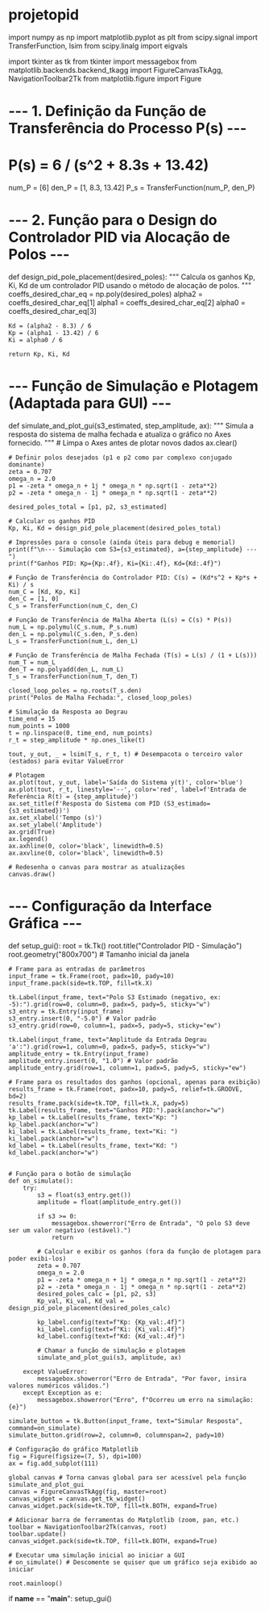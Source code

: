 # projetopid

import numpy as np
import matplotlib.pyplot as plt
from scipy.signal import TransferFunction, lsim
from scipy.linalg import eigvals

import tkinter as tk
from tkinter import messagebox
from matplotlib.backends.backend_tkagg import FigureCanvasTkAgg, NavigationToolbar2Tk
from matplotlib.figure import Figure

# --- 1. Definição da Função de Transferência do Processo P(s) ---
# P(s) = 6 / (s^2 + 8.3s + 13.42)
num_P = [6]
den_P = [1, 8.3, 13.42]
P_s = TransferFunction(num_P, den_P)

# --- 2. Função para o Design do Controlador PID via Alocação de Polos ---
def design_pid_pole_placement(desired_poles):
    """
    Calcula os ganhos Kp, Ki, Kd de um controlador PID
    usando o método de alocação de polos.
    """
    coeffs_desired_char_eq = np.poly(desired_poles)
    alpha2 = coeffs_desired_char_eq[1]
    alpha1 = coeffs_desired_char_eq[2]
    alpha0 = coeffs_desired_char_eq[3]

    Kd = (alpha2 - 8.3) / 6
    Kp = (alpha1 - 13.42) / 6
    Ki = alpha0 / 6

    return Kp, Ki, Kd

# --- Função de Simulação e Plotagem (Adaptada para GUI) ---
def simulate_and_plot_gui(s3_estimated, step_amplitude, ax):
    """
    Simula a resposta do sistema de malha fechada e atualiza o gráfico no Axes fornecido.
    """
    # Limpa o Axes antes de plotar novos dados
    ax.clear()

    # Definir polos desejados (p1 e p2 como par complexo conjugado dominante)
    zeta = 0.707
    omega_n = 2.0
    p1 = -zeta * omega_n + 1j * omega_n * np.sqrt(1 - zeta**2)
    p2 = -zeta * omega_n - 1j * omega_n * np.sqrt(1 - zeta**2)

    desired_poles_total = [p1, p2, s3_estimated]

    # Calcular os ganhos PID
    Kp, Ki, Kd = design_pid_pole_placement(desired_poles_total)

    # Impressões para o console (ainda úteis para debug e memorial)
    print(f"\n--- Simulação com S3={s3_estimated}, a={step_amplitude} ---")
    print(f"Ganhos PID: Kp={Kp:.4f}, Ki={Ki:.4f}, Kd={Kd:.4f}")

    # Função de Transferência do Controlador PID: C(s) = (Kd*s^2 + Kp*s + Ki) / s
    num_C = [Kd, Kp, Ki]
    den_C = [1, 0]
    C_s = TransferFunction(num_C, den_C)

    # Função de Transferência de Malha Aberta (L(s) = C(s) * P(s))
    num_L = np.polymul(C_s.num, P_s.num)
    den_L = np.polymul(C_s.den, P_s.den)
    L_s = TransferFunction(num_L, den_L)

    # Função de Transferência de Malha Fechada (T(s) = L(s) / (1 + L(s)))
    num_T = num_L
    den_T = np.polyadd(den_L, num_L)
    T_s = TransferFunction(num_T, den_T)

    closed_loop_poles = np.roots(T_s.den)
    print("Polos de Malha Fechada:", closed_loop_poles)

    # Simulação da Resposta ao Degrau
    time_end = 15
    num_points = 1000
    t = np.linspace(0, time_end, num_points)
    r_t = step_amplitude * np.ones_like(t)

    tout, y_out, _ = lsim(T_s, r_t, t) # Desempacota o terceiro valor (estados) para evitar ValueError

    # Plotagem
    ax.plot(tout, y_out, label='Saída do Sistema y(t)', color='blue')
    ax.plot(tout, r_t, linestyle='--', color='red', label=f'Entrada de Referência R(t) = {step_amplitude}')
    ax.set_title(f'Resposta do Sistema com PID (S3_estimado={s3_estimated})')
    ax.set_xlabel('Tempo (s)')
    ax.set_ylabel('Amplitude')
    ax.grid(True)
    ax.legend()
    ax.axhline(0, color='black', linewidth=0.5)
    ax.axvline(0, color='black', linewidth=0.5)

    # Redesenha o canvas para mostrar as atualizações
    canvas.draw()

# --- Configuração da Interface Gráfica ---
def setup_gui():
    root = tk.Tk()
    root.title("Controlador PID - Simulação")
    root.geometry("800x700") # Tamanho inicial da janela

    # Frame para as entradas de parâmetros
    input_frame = tk.Frame(root, padx=10, pady=10)
    input_frame.pack(side=tk.TOP, fill=tk.X)

    tk.Label(input_frame, text="Polo S3 Estimado (negativo, ex: -5):").grid(row=0, column=0, padx=5, pady=5, sticky="w")
    s3_entry = tk.Entry(input_frame)
    s3_entry.insert(0, "-5.0") # Valor padrão
    s3_entry.grid(row=0, column=1, padx=5, pady=5, sticky="ew")

    tk.Label(input_frame, text="Amplitude da Entrada Degrau 'a':").grid(row=1, column=0, padx=5, pady=5, sticky="w")
    amplitude_entry = tk.Entry(input_frame)
    amplitude_entry.insert(0, "1.0") # Valor padrão
    amplitude_entry.grid(row=1, column=1, padx=5, pady=5, sticky="ew")

    # Frame para os resultados dos ganhos (opcional, apenas para exibição)
    results_frame = tk.Frame(root, padx=10, pady=5, relief=tk.GROOVE, bd=2)
    results_frame.pack(side=tk.TOP, fill=tk.X, pady=5)
    tk.Label(results_frame, text="Ganhos PID:").pack(anchor="w")
    kp_label = tk.Label(results_frame, text="Kp: ")
    kp_label.pack(anchor="w")
    ki_label = tk.Label(results_frame, text="Ki: ")
    ki_label.pack(anchor="w")
    kd_label = tk.Label(results_frame, text="Kd: ")
    kd_label.pack(anchor="w")


    # Função para o botão de simulação
    def on_simulate():
        try:
            s3 = float(s3_entry.get())
            amplitude = float(amplitude_entry.get())

            if s3 >= 0:
                messagebox.showerror("Erro de Entrada", "O polo S3 deve ser um valor negativo (estável).")
                return

            # Calcular e exibir os ganhos (fora da função de plotagem para poder exibi-los)
            zeta = 0.707
            omega_n = 2.0
            p1 = -zeta * omega_n + 1j * omega_n * np.sqrt(1 - zeta**2)
            p2 = -zeta * omega_n - 1j * omega_n * np.sqrt(1 - zeta**2)
            desired_poles_calc = [p1, p2, s3]
            Kp_val, Ki_val, Kd_val = design_pid_pole_placement(desired_poles_calc)

            kp_label.config(text=f"Kp: {Kp_val:.4f}")
            ki_label.config(text=f"Ki: {Ki_val:.4f}")
            kd_label.config(text=f"Kd: {Kd_val:.4f}")

            # Chamar a função de simulação e plotagem
            simulate_and_plot_gui(s3, amplitude, ax)

        except ValueError:
            messagebox.showerror("Erro de Entrada", "Por favor, insira valores numéricos válidos.")
        except Exception as e:
            messagebox.showerror("Erro", f"Ocorreu um erro na simulação: {e}")

    simulate_button = tk.Button(input_frame, text="Simular Resposta", command=on_simulate)
    simulate_button.grid(row=2, column=0, columnspan=2, pady=10)

    # Configuração do gráfico Matplotlib
    fig = Figure(figsize=(7, 5), dpi=100)
    ax = fig.add_subplot(111)

    global canvas # Torna canvas global para ser acessível pela função simulate_and_plot_gui
    canvas = FigureCanvasTkAgg(fig, master=root)
    canvas_widget = canvas.get_tk_widget()
    canvas_widget.pack(side=tk.TOP, fill=tk.BOTH, expand=True)

    # Adicionar barra de ferramentas do Matplotlib (zoom, pan, etc.)
    toolbar = NavigationToolbar2Tk(canvas, root)
    toolbar.update()
    canvas_widget.pack(side=tk.TOP, fill=tk.BOTH, expand=True)

    # Executar uma simulação inicial ao iniciar a GUI
    # on_simulate() # Descomente se quiser que um gráfico seja exibido ao iniciar

    root.mainloop()

if __name__ == "__main__":
    setup_gui()
